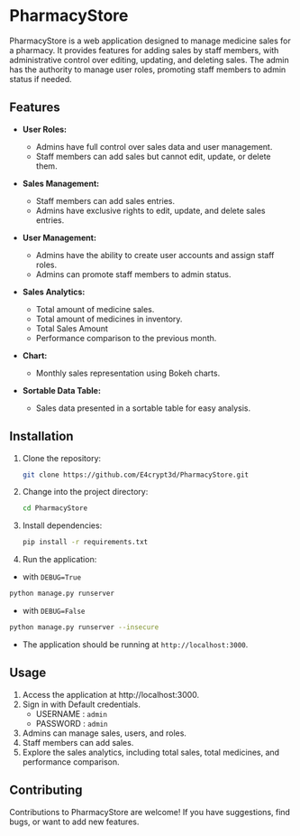 # PharmacyStore

PharmacyStore is a web application designed to manage medicine sales for a pharmacy. It provides features for adding sales by staff members, with administrative control over editing, updating, and deleting sales. The admin has the authority to manage user roles, promoting staff members to admin status if needed.

## Features

- **User Roles:**

  - Admins have full control over sales data and user management.
  - Staff members can add sales but cannot edit, update, or delete them.

- **Sales Management:**

  - Staff members can add sales entries.
  - Admins have exclusive rights to edit, update, and delete sales entries.

- **User Management:**

  - Admins have the ability to create user accounts and assign staff roles.
  - Admins can promote staff members to admin status.

- **Sales Analytics:**

  - Total amount of medicine sales.
  - Total amount of medicines in inventory.
  - Total Sales Amount
  - Performance comparison to the previous month.

- **Chart:**

  - Monthly sales representation using Bokeh charts.

- **Sortable Data Table:**
  - Sales data presented in a sortable table for easy analysis.

## Installation

1. Clone the repository:

   ```bash
   git clone https://github.com/E4crypt3d/PharmacyStore.git
   ```

2. Change into the project directory:

   ```bash
   cd PharmacyStore
   ```

3. Install dependencies:

   ```bash
   pip install -r requirements.txt
   ```

4. Run the application:

- with `DEBUG=True`

```bash
python manage.py runserver
```

- with `DEBUG=False`

```bash
python manage.py runserver --insecure
```

- The application should be running at `http://localhost:3000`.

## Usage

1. Access the application at http://localhost:3000.
2. Sign in with Default credentials.
   - USERNAME : `admin`
   - PASSWORD : `admin`
3. Admins can manage sales, users, and roles.
4. Staff members can add sales.
5. Explore the sales analytics, including total sales, total medicines, and performance comparison.

## Contributing

Contributions to PharmacyStore are welcome! If you have suggestions, find bugs, or want to add new features.
